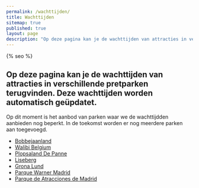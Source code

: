 ```yaml
---
permalink: /wachttijden/
title: Wachttijden
sitemap: true
published: true
layout: page
description: "Op deze pagina kan je de wachttijden van attracties in verschillende pretparken terugvinden."
---
```


<html>
<head>
{% seo %}
<script id="Cookiebot" src="https://consent.cookiebot.com/uc.js" data-cbid="c28446f3-a71f-463a-aa45-61d022871281" data-blockingmode="auto" type="text/javascript"></script>

<!-- Google tag (gtag.js) -->
<script async src="https://www.googletagmanager.com/gtag/js?id=G-2VNWEQRXBG"></script>
<script>
  window.dataLayer = window.dataLayer || [];
  function gtag(){dataLayer.push(arguments);}
  gtag('js', new Date());

  gtag('config', 'G-2VNWEQRXBG');
</script>

</head>

<body>
<h2>Op deze pagina kan je de wachttijden van attracties in verschillende pretparken terugvinden. Deze wachttijden worden automatisch ge&uuml;pdatet.</h2>

<p>Op dit moment is het aanbod van parken waar we de wachttijdden aanbieden nog beperkt. In de toekomst worden er nog meerdere parken aan toegevoegd.</p>

<ul>
	<li><a href="https://fury106.github.io/wachttijden/bobbejaanland">Bobbejaanland</a></li>
	<li><a href="https://fury106.github.io/wachttijden/walibi_belgium">Walibi Belgium</a></li>
	<li><a href="https://fury106.github.io/wachttijden/plopsaland">Plopsaland De Panne</a></li>
	<li><a href="https://fury106.github.io/wachttijden/liseberg">Liseberg</a></li>
	<li><a href="https://fury106.github.io/wachttijden/grona_lund">Grona Lund</a></li>
	<li><a href="https://fury106.github.io/wachttijden/parque_warner_madrid">Parque Warner Madrid</a></li>
	<li><a href="https://fury106.github.io/wachttijden/parque_atracciones_madrid">Parque de Atracciones de Madrid</a></li>
	
</ul>

</body>
</html>